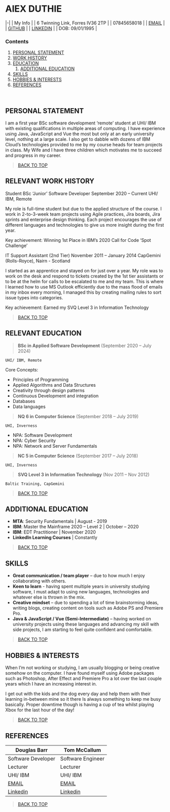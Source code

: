 # AlEX DUTHIE

|-|
| My Info |
| 6 Twinning Link, Forres IV36 2TP |
| 07845658018 |
| [EMAIL](mailto:alexduthiemain@outlook.com) |
| [GITHUB](https://github.com/AlexDuthie) |
| [LINKEDIN](https://www.linkedin.com/in/alexduthielnkdn/) |
| DOB: 09/01/1995 |

### Contents
1. [PERSONAL STATEMENT](#personal-statement)
1. [WORK HISTORY](#relevant-work-history)
1. [EDUCATION](#relevant-education)
    1. [ADDITIONAL EDUCATION](#additional-education)
1. [SKILLS](#skills)
1. [HOBBIES & INTERESTS](#hobbies-&-interests)
1. [REFERENCES](#references)

 
## PERSONAL STATEMENT
 
I am a first year BSc software development ‘remote’ student at UHI/ IBM with existing qualifications in multiple areas of computing. I have experience using Java, JavaScript and Vue the most but only at an early university level, nothing at a large scale. I also get to dabble with dozens of IBM Cloud’s technologies provided to me by my course heads for team projects in class. My Wife and I have three children which motivates me to succeed and progress in my career. 

> [BACK TO TOP](#alex-duthie)

## RELEVANT WORK HISTORY

Student BSc ‘Junior’ Software Developer	September 2020 – Current
UHI/ IBM, Remote		

My role is full-time student but due to the applied structure of the course. I work in 2-to-3-week team projects using Agile practices, Jira boards, Jira sprints and enterprise design thinking. Each project encourages the use of different languages and technologies to give us more insight during the first year.

Key achievement: Winning 1st Place in IBM’s 2020 Call for Code ‘Spot Challenge’

IT Support Assistant (2nd Tier)	November 2011 – January 2014
CapGemini (Rolls-Royce), Nairn - Scotland		

I started as an apprentice and stayed on for just over a year. My role was to work on the desk and respond to tickets created by the 1st tier assistants or to be at the helm for calls to be escalated to me and my team. This is where I learned how to use MS Outlook efficiently due to the mass flood of emails in my inbox every morning, I managed this by creating mailing rules to sort issue types into categories.

Key achievement: Earned my SVQ Level 3 in Information Technology
 
> [BACK TO TOP](#alex-duthie) 

## RELEVANT EDUCATION

> **BSc in Applied Software Development** (September 2020 – July 2024)

```UHI/ IBM, Remote```		

Core Concepts:

* Principles of Programming
* Applied Algorithms and Data Structures
* Creativity through design patterns
* Continuous Development and integration
* Databases
* Data languages
 
> **NQ 6 in Computer Science** (September 2018 – July 2019)

```UHI, Inverness```		

* NPA: Software Development
* NPA: Cyber Security
* NPA: Network and Server Fundamentals

> **NC 5 in Computer Science** (September 2017 – July 2018)

```UHI, Inverness```		

> **SVQ Level 3 in Information Technology**	(Nov 2011 – Nov 2012)

```Baltic Training, CapGemini```		

> [BACK TO TOP](#alex-duthie)

## ADDITIONAL EDUCATION

* **MTA**: Security Fundamentals | August - 2019 
* **IBM**: Master the Mainframe 2020 – Level 2 | October – 2020
* **IBM**: EDT Practitioner | November 2020
* **LinkedIn Learning Courses** | Constantly

> [BACK TO TOP](#alex-duthie)
 
## SKILLS

* **Great communication / team player** – due to how much I enjoy collaborating with others.
* **Keen to learn** - having spent multiple years in university studying software, I must adapt to using new languages, technologies and whatever else is thrown in the mix.
* **Creative mindset** – due to spending a lot of time brainstorming ideas, writing blogs, creating content on tools such as Adobe PS and Premiere Pro. 
* **Java & JavaScript / Vue (Semi-Intermediate)** – having worked on university projects using these languages and advancing my skill with side projects, I am starting to feel quite confident and comfortable. 

> [BACK TO TOP](#alex-duthie)

## HOBBIES & INTERESTS

When I’m not working or studying, I am usually blogging or being creative somehow on the computer. I have found myself using Adobe packages such as Photoshop, After Effect and Premiere Pro a lot over the last couple years which I have an increasing interest in.

I get out with the kids and the dog every day and help them with their learning in-between mine so it there Is always something to keep me busy basically. Proper downtime though is having a cup of tea whilst playing Xbox for the last hour of the day!

> [BACK TO TOP](#alex-duthie)

## REFERENCES

| Douglas Barr | Tom McCallum |
|--------------|--------------|
| Software Developer | Software Engineer |
| Lecturer | Lecturer |
| UHI/ IBM | UHI/ IBM |
| [EMAIL](mailto:douglas.barr@me.com?subject=Alex%20Duthie%20-%20Reference) | [EMAIL](mo04tm@uhi.ac.uk?subject=Alex%20Duthie%20-%20Reference) |
| [Linkedin](https://www.linkedin.com/in/douglas-barr/) | [Linkedin](https://www.linkedin.com/in/drtommccallum/)

> [BACK TO TOP](#alex-duthie)